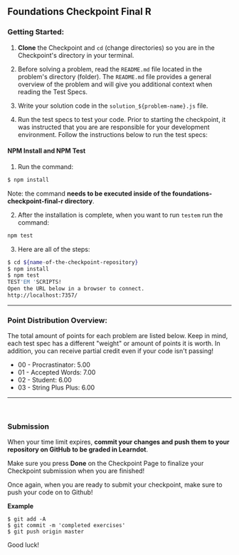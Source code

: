 ## Foundations Checkpoint Final R

### Getting Started:

1. **Clone** the Checkpoint and `cd` (change directories) so you are in the Checkpoint's directory in your terminal.

2. Before solving a problem, read the `README.md` file located in the problem's directory (folder). The `README.md` file provides a general overview of the problem and will give you additional context when reading the Test Specs.

3. Write your solution code in the `solution_${problem-name}.js` file.

4. Run the test specs to test your code. Prior to starting the checkpoint, it was instructed that you are are responsible for your development environment. Follow the instructions below to run the test specs:

#### NPM Install and NPM Test

1. Run the command:

```sh
$ npm install
```

Note: the command **needs to be executed inside of the foundations-checkpoint-final-r directory**.

2. After the installation is complete, when you want to run `testem` run the command:

```sh
npm test
```

3. Here are all of the steps:

```sh
$ cd ${name-of-the-checkpoint-repository}
$ npm install
$ npm test
TEST'EM 'SCRIPTS!
Open the URL below in a browser to connect.
http://localhost:7357/
```

<hr>

### Point Distribution Overview:

The total amount of points for each problem are listed below. Keep in mind, each test spec has a different "weight" or amount of points it is worth. In addition, you can receive partial credit even if your code isn't passing!

- 00 - Procrastinator: 5.00
- 01 - Accepted Words: 7.00
- 02 - Student: 6.00
- 03 - String Plus Plus: 6.00

<hr>
<br>

### Submission

When your time limit expires, **commit your changes and push them to your repository on GitHub to be graded in Learndot**.

Make sure you press **Done** on the Checkpoint Page to finalize your Checkpoint submission when you are finished!

Once again, when you are ready to submit your checkpoint, make sure to push your code on to Github!

**Example**

```
$ git add -A
$ git commit -m 'completed exercises'
$ git push origin master
```

Good luck!
